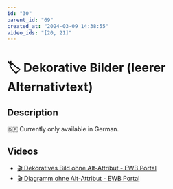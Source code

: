```yaml
---
id: "30"
parent_id: "69"
created_at: "2024-03-09 14:38:55"
video_ids: "[20, 21]"
---
```


# 🏷️ Dekorative Bilder (leerer Alternativtext)

## Description

🇩🇪 Currently only available in German.

## Videos

- [🎬 Dekoratives Bild ohne Alt-Attribut - EWB Portal](/en/videos/dekoratives-bild-ohne-alt-attribut-ewb-portal)
- [🎬 Diagramm ohne Alt-Attribut - EWB Portal](/en/videos/diagramm-ohne-alt-attribut-ewb-portal)
